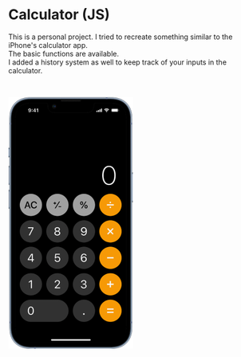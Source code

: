 # Calculator (JS)

This is a personal project.
I tried to recreate something similar to the iPhone's calculator app.<br>
The basic functions are available. <br>
I added a history system as well to keep track of your inputs in the calculator.
<br>
<!-- 🚧 I am still working on it, trying to improve especially the negative numbers system and the calculations including it. -->
<br>

![iPhone's calculator](https://github.com/Lawberryy/JS-calculatrice/blob/main/img/base-design.png)